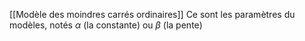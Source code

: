 [[Modèle des moindres carrés ordinaires]]
Ce sont les paramètres du modèles, notés $\alpha$ (la constante) ou $\beta$ (la pente)